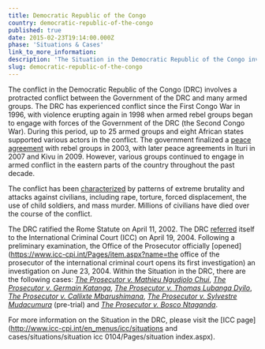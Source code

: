 ```yaml
---
title: Democratic Republic of the Congo
country: democratic-republic-of-the-congo
published: true
date: 2015-02-23T19:14:00.000Z
phase: 'Situations & Cases'
link_to_more_information:
description: 'The Situation in the Democratic Republic of the Congo involves armed conflict between government forces and many armed rebel groups. Within the Democratic Republic of the Congo Situation, there are five cases.'
slug: democratic-republic-of-the-congo
---
```



The conflict in the Democratic Republic of the Congo (DRC) involves a protracted conflict between the Government of the DRC and many armed groups. The DRC has experienced conflict since the First Congo War in 1996, with violence erupting again in 1998 when armed rebel groups began to engage with forces of the Government of the DRC (the Second Congo War). During this period, up to 25 armed groups and eight African states supported various actors in the conflict. The government finalized a [peace agreement](http://www.bbc.com/news/world-africa-13286306) with rebel groups in 2003, with later peace agreements in Ituri in 2007 and Kivu in 2009. However, various groups continued to engage in armed conflict in the eastern parts of the country throughout the past decade.

The conflict has been [characterized](https://www.hrw.org/report/2009/07/16/soldiers-who-rape-commanders-who-condone/sexual-violence-and-military-reform) by patterns of extreme brutality and attacks against civilians, including rape, torture, forced displacement, the use of child soldiers, and mass murder. Millions of civilians have died over the course of the conflict.

The DRC ratified the Rome Statute on April 11, 2002. The DRC [referred](https://www.legal-tools.org/uploads/tx_ltpdb/ICCProsecutor_Referral_of_the_Situation_in_the_DRC_01.pdf) itself to the International Criminal Court (ICC) on April 19, 2004. Following a preliminary examination, the Office of the Prosecutor officially [opened](https://www.icc-cpi.int/Pages/item.aspx?name=the office of the prosecutor of the international criminal court opens its first investigation) an investigation on June 23, 2004. Within the Situation in the DRC, there are the following cases: [*The Prosecutor v. Mathieu Ngudjolo Chui*​](https://www.aba-icc.org/cases/case/the-prosecutor-v-chui/), *[The Prosecutor v. Germain Katanga](https://www.aba-icc.org/cases/case/the-prosecutor-v-katanga/)*, *[The Prosecutor v. Thomas Lubanga Dyilo](https://www.aba-icc.org/cases/case/the-prosecutor-v-lubanga/)*, *[The Prosecutor v. Callixte Mbarushimana](https://www.aba-icc.org/cases/case/the-prosecutor-v-mbarushimana/)*, *[The Prosecutor v. Sylvestre Mudacumura](https://www.aba-icc.org/cases/case/the-prosecutor-v-mudacumura/)* (pre-trial) and *[The Prosecutor v. Bosco Ntaganda](https://www.aba-icc.org/cases/case/the-prosecutor-v-ntaganda/)*.

For more information on the Situation in the DRC, please visit the [ICC page](http://www.icc-cpi.int/en_menus/icc/situations and cases/situations/situation icc 0104/Pages/situation index.aspx).